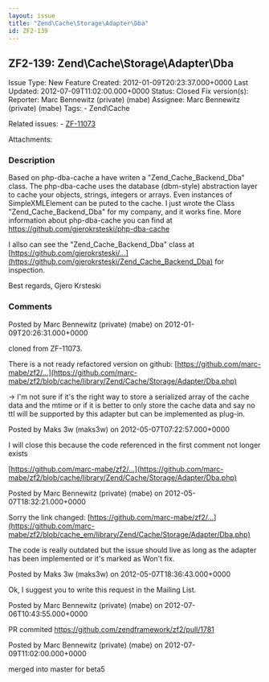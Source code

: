 ```yaml
---
layout: issue
title: "Zend\Cache\Storage\Adapter\Dba"
id: ZF2-139
---
```


ZF2-139: Zend\\Cache\\Storage\\Adapter\\Dba
-------------------------------------------

 Issue Type: New Feature Created: 2012-01-09T20:23:37.000+0000 Last Updated: 2012-07-09T11:02:00.000+0000 Status: Closed Fix version(s): 
 Reporter:  Marc Bennewitz (private) (mabe)  Assignee:  Marc Bennewitz (private) (mabe)  Tags: - Zend\\Cache
 
 Related issues: - [ZF-11073](/issues/browse/ZF-11073)
 
 Attachments: 
### Description

Based on php-dba-cache a have writen a "Zend\_Cache\_Backend\_Dba" class. The php-dba-cache uses the database (dbm-style) abstraction layer to cache your objects, strings, integers or arrays. Even instances of SimpleXMLElement can be puted to the cache. I just wrote the Class "Zend\_Cache\_Backend\_Dba" for my company, and it works fine. More information about php-dba-cache you can find at <https://github.com/gjerokrsteski/php-dba-cache>

I allso can see the "Zend\_Cache\_Backend\_Dba" class at [https://github.com/gjerokrsteski/…](https://github.com/gjerokrsteski/Zend_Cache_Backend_Dba) for inspection.

Best regards, Gjero Krsteski

 

 

### Comments

Posted by Marc Bennewitz (private) (mabe) on 2012-01-09T20:26:31.000+0000

cloned from ZF-11073.

There is a not ready refactored version on github: [https://github.com/marc-mabe/zf2/…](https://github.com/marc-mabe/zf2/blob/cache/library/Zend/Cache/Storage/Adapter/Dba.php)

-> I'm not sure if it's the right way to store a serialized array of the cache data and the mtime or if it is better to only store the cache data and say no ttl will be supported by this adapter but can be implemented as plug-in.

 

 

Posted by Maks 3w (maks3w) on 2012-05-07T07:22:57.000+0000

I will close this because the code referenced in the first comment not longer exists

[https://github.com/marc-mabe/zf2/…](https://github.com/marc-mabe/zf2/blob/cache/library/Zend/Cache/Storage/Adapter/Dba.php)

 

 

Posted by Marc Bennewitz (private) (mabe) on 2012-05-07T18:32:21.000+0000

Sorry the link changed: [https://github.com/marc-mabe/zf2/…](https://github.com/marc-mabe/zf2/blob/cache_em/library/Zend/Cache/Storage/Adapter/Dba.php)

The code is really outdated but the issue should live as long as the adapter has been implemented or it's marked as Won't fix.

 

 

Posted by Maks 3w (maks3w) on 2012-05-07T18:36:43.000+0000

Ok, I suggest you to write this request in the Mailing List.

 

 

Posted by Marc Bennewitz (private) (mabe) on 2012-07-06T10:43:55.000+0000

PR commited <https://github.com/zendframework/zf2/pull/1781>

 

 

Posted by Marc Bennewitz (private) (mabe) on 2012-07-09T11:02:00.000+0000

merged into master for beta5

 

 